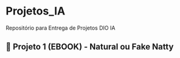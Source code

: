 # Projetos_IA
Repositório para Entrega de Projetos DIO IA

## 📒 Projeto 1 (EBOOK) - Natural ou Fake Natty

